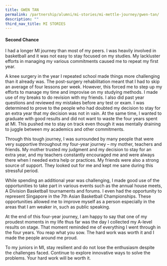 ```yaml
---
title: GWEN TAN
permalink: /partnership/alumni/mi-stories/mi-mettle-journey/gwen-tan/
description: ""
third_nav_title: MI STORIES
---
```


<h4><strong>Second Chance</strong></h4>
<p>I had a longer MI journey than most of my peers. I was heavily involved in basketball and it was not easy to stay focused on my studies. My lackluster efforts in managing my various commitments caused me to repeat my first year.</p>
<p>A knee surgery in the year I repeated school made things more challenging than it already was. The post-surgery rehabilitation meant that I had to skip an average of four lessons per week. However, this forced me to step up my efforts to manage my time and improvise on my studying methods. I made use of my breaks to do revision with my friends. I also did past year questions and reviewed my mistakes before any test or exam. I was determined to prove to the people who had doubted my decision to stay for an extra year that my decision was not in vain. At the same time, I wanted to graduate with good results and did not want to waste the four years spent at MI. This pushed me to stay on track even though it was mentally draining to juggle between my academics and other commitments.</p>
<p>Through this tough journey, I was surrounded by many people that were very supportive throughout my four-year journey &ndash; my mother, teachers and friends. My mother trusted my judgment and my decision to stay for an extra year, and my teachers constantly encouraged me and were always there when I needed extra help or practices. My friends were also a strong source of support. They looked out for me and kept me sane during this stressful period.</p>
<p>While spending an additional year was challenging, I made good use of the opportunities to take part in various events such as the annual house meets, A Division Basketball tournaments and forums. I even had the opportunity to represent Singapore in the 7th Asian Basketball Championships. These opportunities allowed me to improve myself as a person especially in the areas that I am weaker in, such as public speaking.</p>
<p>At the end of this four-year journey, I am happy to say that one of my proudest moments in my life thus far was the day I collected my A-level results on stage. That moment reminded me of everything I went through in the four years. You reap what you sow. The hard work was worth it and I made the people around me proud.</p>
<p>To my juniors in MI, stay resilient and do not lose the enthusiasm despite the challenges faced. Continue to explore innovative ways to solve the problems. Your hard work will be worth it.</p>